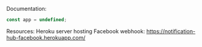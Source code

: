 Documentation:
```javascript
const app = undefined;
```

Resources:
Heroku server hosting Facebook webhook:
https://notification-hub-facebook.herokuapp.com/
